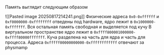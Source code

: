 Память выглядит следующим образом 

![[Pasted image 20250817214241.png]]
Физические адреса `0x0-0xffffff` и `0xf0000000-0xffffffff` отведены под hardware, ядро лежит в `0x1000000-0xfffffff`. Вся остальная память свободная и выделяется под кучу
В виртуальном пространстве ядро лежит в `0xffff800001000000-0xffff80000fffffff`. Куча разделена на часть для ядра и часть для процесса. Адреса `0xfffff00000000000-0xffffffffffff` отвечают за physmamp

